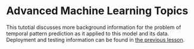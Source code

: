 # Advanced Machine Learning Topics
This tutotial discusses more background information for the problem of
temporal pattern prediction as it applied to this model and its data.
Deployment and testing information can be found in [the previous lesson](lesson2.md).



